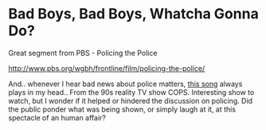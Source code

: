 # Bad Boys, Bad Boys, Whatcha Gonna Do?

Great segment from PBS - Policing the Police

http://www.pbs.org/wgbh/frontline/film/policing-the-police/

And.. whenever I hear bad news about police matters, [this
song](https://youtu.be/GazE8PAL-DE?t=23) always plays in my
head.. From the 90s reality TV show COPS. Interesting show to watch,
but I wonder if it helped or hindered the discussion on policing. Did
the public ponder what was being shown, or simply laugh at it, at this
spectacle of an human affair?











